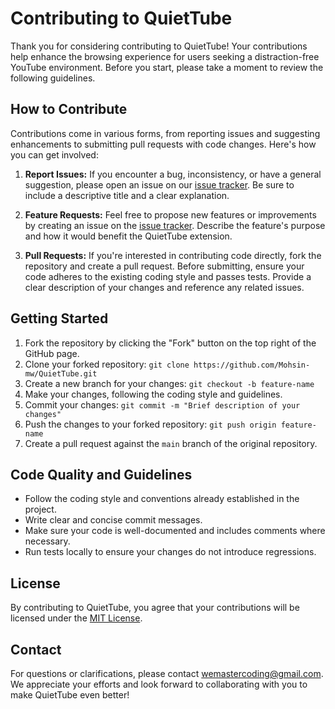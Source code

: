 # Contributing to QuietTube

Thank you for considering contributing to QuietTube! Your contributions help enhance the browsing experience for users seeking a distraction-free YouTube environment. Before you start, please take a moment to review the following guidelines.


## How to Contribute

Contributions come in various forms, from reporting issues and suggesting enhancements to submitting pull requests with code changes. Here's how you can get involved:

1. **Report Issues:** If you encounter a bug, inconsistency, or have a general suggestion, please open an issue on our [issue tracker](https://github.com/WeMasterCoding/QuietTube/issues). Be sure to include a descriptive title and a clear explanation.

2. **Feature Requests:** Feel free to propose new features or improvements by creating an issue on the [issue tracker](https://github.com/WeMasterCoding/QuietTube/issues). Describe the feature's purpose and how it would benefit the QuietTube extension.

3. **Pull Requests:** If you're interested in contributing code directly, fork the repository and create a pull request. Before submitting, ensure your code adheres to the existing coding style and passes tests. Provide a clear description of your changes and reference any related issues.

## Getting Started

1. Fork the repository by clicking the "Fork" button on the top right of the GitHub page.
2. Clone your forked repository: `git clone https://github.com/Mohsin-mw/QuietTube.git`
3. Create a new branch for your changes: `git checkout -b feature-name`
4. Make your changes, following the coding style and guidelines.
5. Commit your changes: `git commit -m "Brief description of your changes"`
6. Push the changes to your forked repository: `git push origin feature-name`
7. Create a pull request against the `main` branch of the original repository.

## Code Quality and Guidelines

- Follow the coding style and conventions already established in the project.
- Write clear and concise commit messages.
- Make sure your code is well-documented and includes comments where necessary.
- Run tests locally to ensure your changes do not introduce regressions.

## License

By contributing to QuietTube, you agree that your contributions will be licensed under the [MIT License](https://github.com/WeMasterCoding/QuietTube/blob/main/LICENSE.txt).

## Contact

For questions or clarifications, please contact [wemastercoding@gmail.com](mailto:wemastercoding@gmail.com). We appreciate your efforts and look forward to collaborating with you to make QuietTube even better!
